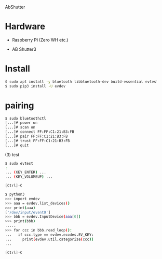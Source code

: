 AbShutter

# Hardware

* Raspberry Pi (Zero WH etc.)

* AB Shutter3

# Install

```bash
$ sudo apt install -y bluetooth libbluetooth-dev build-essential evtest
$ sudo pip3 install -U evdev
```

# pairing

```bash
$ sudo bluetoothctl
[...]# power on
[...]# scan on
[...]# connect FF:FF:C1:21:B3:FB
[...]# pair FF:FF:C1:21:B3:FB
[...]# trust FF:FF:C1:21:B3:FB
[...]# quit
```

(3) test

```bash
$ sudo evtest
:
... (KEY_ENTER) ...
... (KEY_VOLUMEUP) ...

[Ctrl]-C

$ python3
>>> import evdev
>>> aaa = evdev.list_devices()
>>> print(aaa)
['/dev/input/event0']
>>> bbb = evdev.InputDevice(aaa[0])
>>> print(bbb)
.....
>>> for ccc in bbb.read_loop():
...   if ccc.type == evdev.ecodes.EV_KEY:
...     print(evdev.util.categorize(ccc))
...

[Ctrl]-C
```
